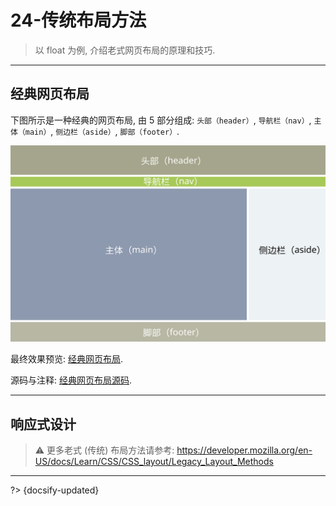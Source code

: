 # 24-传统布局方法

> 以 float 为例, 介绍老式网页布局的原理和技巧.

---

## 经典网页布局

下图所示是一种经典的网页布局, 由 5 部分组成: `头部（header）`, `导航栏（nav）`, `主体（main）`, `侧边栏（aside）`, `脚部（footer）`.

![经典网页布局](../_assets/_images/typical%20website%20layout.svg ':size=600')

最终效果预览: [经典网页布局](../_assets/_codes/typical%20website%20layout/typical%20website%20layout.html ':ignore').

源码与注释: [经典网页布局源码](https://github.com/luckyzhz/Web-Development-zh/tree/main/_assets/_codes/typical%20website%20layout/).

---

## 响应式设计




> ⚠️ 更多老式 (传统) 布局方法请参考: <https://developer.mozilla.org/en-US/docs/Learn/CSS/CSS_layout/Legacy_Layout_Methods>



---

?> {docsify-updated}